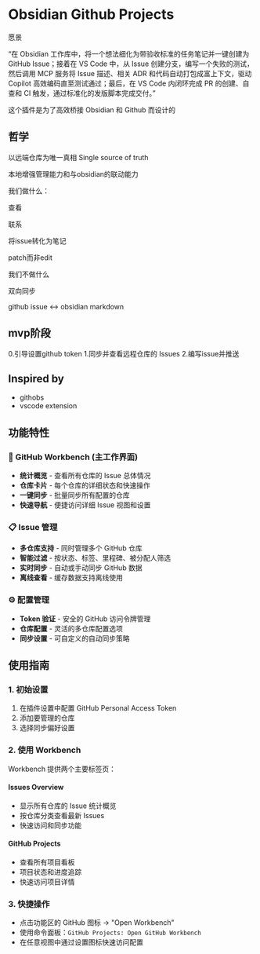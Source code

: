 # Obsidian Github Projects

愿景

“在 Obsidian 工作库中，将一个想法细化为带验收标准的任务笔记并一键创建为 GitHub Issue；接着在 VS Code 中，从 Issue 创建分支，编写一个失败的测试，然后调用 MCP 服务将 Issue 描述、相关 ADR 和代码自动打包成富上下文，驱动 Copilot 高效编码直至测试通过；最后，在 VS Code 内闭环完成 PR 的创建、自查和 CI 触发，通过标准化的发版脚本完成交付。”

这个插件是为了高效桥接 Obsidian 和 Github 而设计的

## 哲学

以远端仓库为唯一真相 Single source of truth

本地增强管理能力和与obsidian的联动能力

我们做什么：

查看

联系

将issue转化为笔记

patch而非edit

我们不做什么

双向同步

github issue <-> obsidian markdown


## mvp阶段

0.引导设置github token
1.同步并查看远程仓库的 Issues
2.编写issue并推送

## Inspired by

- githobs
- vscode extension

## 功能特性

### 🎯 GitHub Workbench (主工作界面)
- **统计概览** - 查看所有仓库的 Issue 总体情况
- **仓库卡片** - 每个仓库的详细状态和快速操作
- **一键同步** - 批量同步所有配置的仓库
- **快速导航** - 便捷访问详细 Issue 视图和设置

### 📋 Issue 管理
- **多仓库支持** - 同时管理多个 GitHub 仓库
- **智能过滤** - 按状态、标签、里程碑、被分配人筛选
- **实时同步** - 自动或手动同步 GitHub 数据
- **离线查看** - 缓存数据支持离线使用

### ⚙️ 配置管理
- **Token 验证** - 安全的 GitHub 访问令牌管理
- **仓库配置** - 灵活的多仓库配置选项
- **同步设置** - 可自定义的自动同步策略

## 使用指南

### 1. 初始设置
1. 在插件设置中配置 GitHub Personal Access Token
2. 添加要管理的仓库
3. 选择同步偏好设置

### 2. 使用 Workbench

Workbench 提供两个主要标签页：

#### Issues Overview
- 显示所有仓库的 Issue 统计概览
- 按仓库分类查看最新 Issues
- 快速访问和同步功能

#### GitHub Projects
- 查看所有项目看板
- 项目状态和进度追踪
- 快速访问项目详情

### 3. 快捷操作
- 点击功能区的 GitHub 图标 → "Open Workbench"
- 使用命令面板：`GitHub Projects: Open GitHub Workbench`
- 在任意视图中通过设置图标快速访问配置

